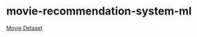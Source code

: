 # movie-recommendation-system-ml

[Movie Detaset](https://github.com/deepakbhavsar43/movie-recommendation-dataset.git) <br>
